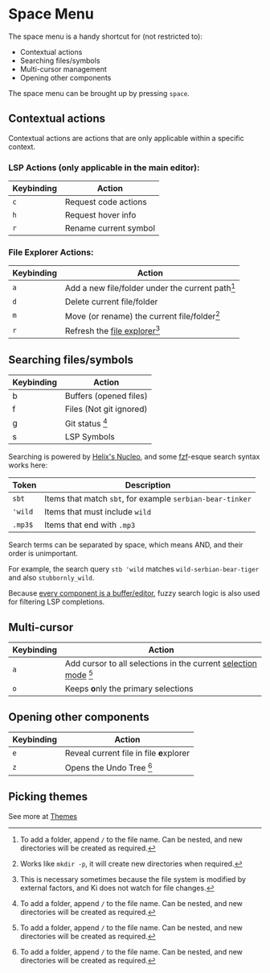 # Space Menu

The space menu is a handy shortcut for (not restricted to):

- Contextual actions
- Searching files/symbols
- Multi-cursor management
- Opening other components

The space menu can be brought up by pressing `space`.

## Contextual actions

Contextual actions are actions that are only applicable within a specific context.

### LSP Actions (only applicable in the main editor):

| Keybinding | Action                |
| ---------- | --------------------- |
| `c`        | Request code actions  |
| `h`        | Request hover info    |
| `r`        | Rename current symbol |

### File Explorer Actions:

| Keybinding | Action                                                          |
| ---------- | --------------------------------------------------------------- |
| `a`        | Add a new file/folder under the current path[^1]                |
| `d`        | Delete current file/folder                                      |
| `m`        | Move (or rename) the current file/folder[^2]                    |
| `r`        | Refresh the [file explorer](../components/file-explorer.md)[^3] |

[^1]: To add a folder, append `/` to the file name. Can be nested, and new directories will be created as required.
[^2]: Works like `mkdir -p`, it will create new directories when required.
[^3]: This is necessary sometimes because the file system is modified by external factors, and Ki does not watch for file changes.

## Searching files/symbols

| Keybinding | Action                  |
| ---------- | ----------------------- |
| b          | Buffers (opened files)  |
| f          | Files (Not git ignored) |
| g          | Git status [^1]         |
| s          | LSP Symbols             |

[^1]: It means files that are modified when compared to their latest version found on the latest commit of this Git repository.

Searching is powered by [Helix's Nucleo](https://github.com/helix-editor/nucleo), and some [fzf](https://github.com/junegunn/fzf?tab=readme-ov-file#search-syntax)-esque search syntax works here:

| Token   | Description                                               |
| ------- | --------------------------------------------------------- |
| `sbt`   | Items that match `sbt`, for example `serbian-bear-tinker` |
| `'wild` | Items that must include `wild`                            |
| `.mp3$` | Items that end with `.mp3`                                |

Search terms can be separated by space, which means AND, and their order is unimportant.

For example, the search query `stb 'wild` matches `wild-serbian-bear-tiger` and also `stubbornly_wild`.

Because [every component is a buffer/editor](../core-concepts.md#every-component-is-a-buffereditor), fuzzy search logic is also used for filtering LSP completions.

## Multi-cursor

| Keybinding | Action                                                               |
| ---------- | -------------------------------------------------------------------- |
| `a`        | Add cursor to all selections in the current [selection mode][1] [^1] |
| `o`        | Keeps **o**nly the primary selections                                |

[1]: ./selection-modes/index.md

[^1]: Especially useful when used with [Text Search](./selection-modes/native-global/text-search.md) or [Syntax Tree](./selection-modes/syntax-tree-based.md).

## Opening other components

| Keybinding | Action                                   |
| ---------- | ---------------------------------------- |
| `e`        | Reveal current file in file **e**xplorer |
| `z`        | Opens the Undo Tree [^1]                 |

[^1]: This is an obscure feature, although it is functional, it is hardly useful, because the undo history is too granular (character-by-character), see [undo/redo](../universal-keybindings.md#undoredo).

## Picking themes

See more at [Themes](../themes.md)
